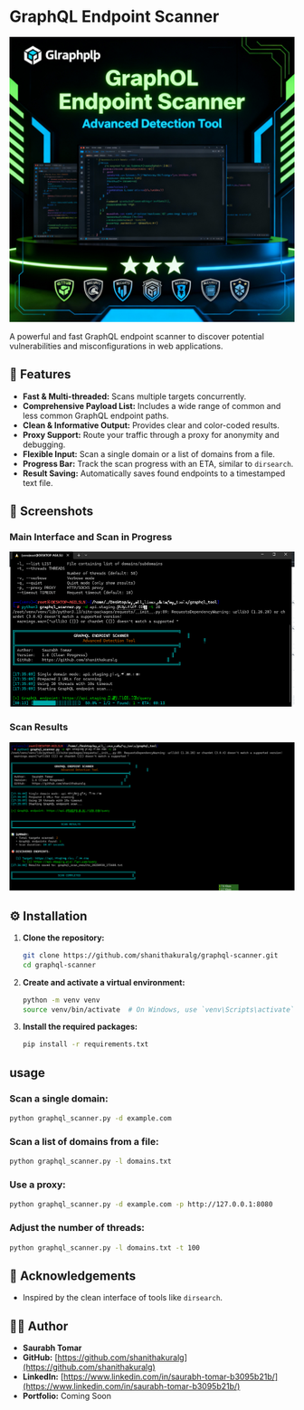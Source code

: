 # GraphQL Endpoint Scanner

![GraphQL Scanner Banner](img/poster.png)

A powerful and fast GraphQL endpoint scanner to discover potential vulnerabilities and misconfigurations in web applications.

## 🚀 Features

- **Fast & Multi-threaded:** Scans multiple targets concurrently.
- **Comprehensive Payload List:** Includes a wide range of common and less common GraphQL endpoint paths.
- **Clean & Informative Output:** Provides clear and color-coded results.
- **Proxy Support:** Route your traffic through a proxy for anonymity and debugging.
- **Flexible Input:** Scan a single domain or a list of domains from a file.
- **Progress Bar:** Track the scan progress with an ETA, similar to `dirsearch`.
- **Result Saving:** Automatically saves found endpoints to a timestamped text file.

## 📸 Screenshots

### Main Interface and Scan in Progress

![GraphQL Scanner Screenshot 1](img/graphql_scann_1.png)

### Scan Results

![GraphQL Scanner Screenshot 2](img/graphql_scan_2.png)

## ⚙️ Installation

1.  **Clone the repository:**

    ```bash
    git clone https://github.com/shanithakuralg/graphql-scanner.git
    cd graphql-scanner
    ```

2.  **Create and activate a virtual environment:**

    ```bash
    python -m venv venv
    source venv/bin/activate  # On Windows, use `venv\Scripts\activate`
    ```

3.  **Install the required packages:**
    ```bash
    pip install -r requirements.txt
    ```

## usage

### Scan a single domain:

```bash
python graphql_scanner.py -d example.com
```

### Scan a list of domains from a file:

```bash
python graphql_scanner.py -l domains.txt
```

### Use a proxy:

```bash
python graphql_scanner.py -d example.com -p http://127.0.0.1:8080
```

### Adjust the number of threads:

```bash
python graphql_scanner.py -l domains.txt -t 100
```

## 🙏 Acknowledgements

- Inspired by the clean interface of tools like `dirsearch`.

## 👨‍💻 Author

- **Saurabh Tomar**
- **GitHub:** [https://github.com/shanithakuralg](https://github.com/shanithakuralg)
- **LinkedIn:** [https://www.linkedin.com/in/saurabh-tomar-b3095b21b/](https://www.linkedin.com/in/saurabh-tomar-b3095b21b/)
- **Portfolio:** Coming Soon
